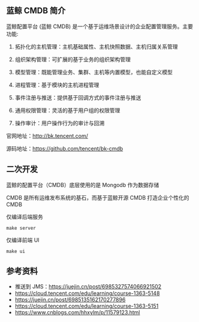 ## 蓝鲸 CMDB 简介

蓝鲸配置平台 (蓝鲸 CMDB) 是一个基于运维场景设计的企业配置管理服务。主要功能: 

1. 拓扑化的主机管理：主机基础属性、主机快照数据、主机归属关系管理

2. 组织架构管理：可扩展的基于业务的组织架构管理

3. 模型管理：既能管理业务、集群、主机等内置模型，也能自定义模型

4. 进程管理：基于模块的主机进程管理

5. 事件注册与推送：提供基于回调方式的事件注册与推送

6. 通用权限管理：灵活的基于用户组的权限管理

7. 操作审计：用户操作行为的审计与回溯

官网地址：<http://bk.tencent.com/>

源码地址：<https://github.com/tencent/bk-cmdb>

## 二次开发

蓝鲸的配置平台（CMDB）底层使用的是 Mongodb 作为数据存储

CMDB 是所有运维发布系统的基石，而基于蓝鲸开源 CMDB 打造企业个性化的 CMDB

仅编译后端服务

```
make server
```

仅编译前端 UI

```
make ui
```

## 参考资料

- 推送到 JMS：<https://juejin.cn/post/6985327574066921502>
- <https://cloud.tencent.com/edu/learning/course-1363-5148>
- <https://juejin.cn/post/6985135162170277896>
- <https://cloud.tencent.com/edu/learning/course-1363-5151>
- <https://www.cnblogs.com/hhxylm/p/11579123.html>